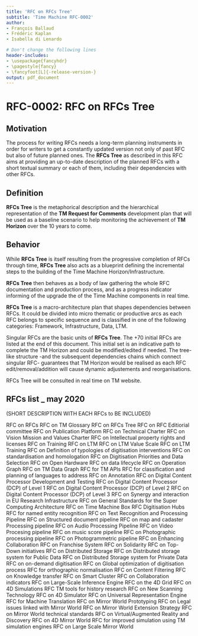 ```yaml
---
title: 'RFC on RFCs Tree'
subtitle: 'Time Machine RFC-0002'
author:
- François Ballaud
- Frédéric Kaplan
- Isabella di Lenardo

# Don't change the following lines
header-includes:
- \usepackage{fancyhdr}
- \pagestyle{fancy}
- \fancyfoot[L]{-release-version-}
output: pdf_document
---
```


# RFC-0002: RFC on RFCs Tree

## Motivation

The process for writing RFCs needs a long-term planning instruments in order for writers to get a constantly updated version not only of past RFC but also of future planned ones. The **RFCs Tree** as described in this RFC aims at providing an up-to-date description of the planned RFCs with a short textual summary or each of them, including their dependencies with other RFCs. 

## Definition

**RFCs Tree** is the metaphorical description and the hierarchical representation of the **TM Request for Comments** development plan that will be used as a baseline scenario to help monitoring the achievement of **TM Horizon** over the 10 years to come. 

## Behavior 

While **RFCs Tree** is itself resulting from the progressive completion of RFCs through time, **RFCs Tree** also acts as a blueprint defining the incremental steps to the building of the Time Machine Horizon/Infrastructure. 

**RFCs Tree** then behaves as a body of law gathering the whole RFC documentation and production process, and as a progress indicator informing of the upgrade the of the Time Machine components in real time. 

**RFCs Tree** is a macro-architecture plan that shapes dependencies between RFCs. It could be divided into micro thematic or productive arcs as each RFC belongs to specific sequence and is classified in one of the following categories: Framework, Infrastructure, Data, LTM. 

Singular RFCs are the basic units of **RFCs Tree**. The +70 initial RFCs are listed at the end of this document. This initial set is an indicative path to complete the TM Horizon and could be modified/edited if needed.
The tree-like structure -and the subsequent dependencies chains which connect singular RFC- guarantees that TM Horizon would be realised as each RFC edit/removal/addition will cause dynamic adjustements and reorganisations.

RFCs Tree will be consulted in real time on TM website.  


## RFCs list _ may 2020

(SHORT DESCRIPTION WITH EACH RFCs to BE INCLUDED)

RFC on RFCs
RFC on TM Glossary
RFC on RFCs Tree
RFC on RFC Editiorial committee
RFC on Publication Platform
RFC on Technical Charter 
RFC on Vision Mission and Values Charter 
RFC on Intellectual property rights and licenses 
RFC on Training
RFC on LTM
RFC on LTM Value Scale 
RFC on LTM Training
RFC on Definition of typologies of digitisation interventions
RFC on standardisation and homologation
RFC on Digitisation Priorities and Data Selection
RFC on Open Hardware 
RFC on data lifecycle 
RFC on Operation Graph
RFC on TM Data Graph 
RFC for TM APIs
RFC for classification and planning of languages to address
RFC on Annotation
RFC on Digital Content Processor Development and Testing
RFC on Digital Content Processor (DCP)  of Level 1
RFC on Digital Content Processor (DCP)  of Level 2
RFC on Digital Content Processor (DCP) of Level 3
RFC on Synergy and interaction in EU Research Infrastructure 
RFC on General Standards for the Super Computing Architecture 
RFC on Time Machine Box 
RFC Digitisation Hubs
RFC for named entity recognition
RFC on Text Recognition and Processing Pipeline
RFC on Structured document pipeline
RFC on map and cadaster Processing pipeline
RFC on Audio Processing Pipeline
RFC on Video Procesing pipeline
RFC on music score pipeline
RFC on Photographic processing pipeline
RFC on Photogrammetric pipeline
RFC on Enhancing Collaboration 
RFC on Franchise System 
RFC on Solidarity 
RFC on Top-Down initiatives 
RFC on Distributed Storage
RFC on Distributed storage system for Public Data 
RFC on Distributed Storage system for Private Data 
RFC on on-demand digitisation
RFC on Global optimization of digitisation process 
RFC for orthographic normalisation
RFC on Content Filtering
RFC on Knowledge transfer 
RFC on Smart Cluster 
RFC on Collaboration indicators 
RFC on Large-Scale Inference Engine 
RFC on the 4D Grid
RFC on 4D Simulations
RFC TM tools for history research
RFC on New Scanning Technology 
RFC on 4D Simulator 
RFC on Universal Representation Engine 
RFC for Machine Translation
RFC on Mirror World Prototyping
RFC on Legal issues linked with Mirror World
RFC on Mirror World Extension Strategy
RFC on Mirror World technical standards
RFC on Virtual/Augmented Reality and Discovery 
RFC on 4D Mirror World
RFC for improved simulation using TM simulation engines
RFC on Large Scale Mirror World



<!-- Footnote area: Please keep the list of footnotes sorted alphabetically to simplify managing them -->

[^daring_markdown]: <https://daringfireball.net/projects/markdown/basics>
[^mermaid]: <https://mermaid-js.github.io/mermaid/#/>
[^pandoc_markdown]: <https://pandoc.org/MANUAL.html#pandocs-markdown>
